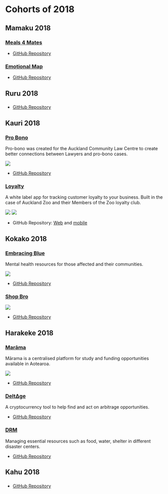 # Cohorts of 2018

Mamaku 2018
-----------

### [Meals 4 Mates]()

<!-- description -->

<!-- ![](images/2018/) -->

* [GitHub Repository](https://github.com/mamaku-2018/Meals4Mates)

### [Emotional Map]()

<!-- description -->

<!-- ![](images/2018/) -->

* [GitHub Repository](https://github.com/mamaku-2018/Emotional_Map)


Ruru 2018
---------

### []()

<!-- description -->

<!-- ![](images/2018/) -->

* [GitHub Repository](https://github.com/ruru-2018/)


Kauri 2018
----------

### [Pro Bono](http://pro-bono-test.herokuapp.com)

Pro-bono was created for the Auckland Community Law Centre to create better connections between Lawyers and pro-bono cases.

![](images/2018/pro-bono.png)

* [GitHub Repository](https://github.com/Kauri-2018/pro-bono)

### [Loyalty]()

A white label app for tracking customer loyalty to your business. Built in the case of Auckland Zoo and their Members of the Zoo loyalty club.

![](images/2018/loyalty-web.png)
![](images/2018/loyalty-app.png)

* GitHub Repository: [Web](https://github.com/Kauri-2018/loyalty-web) and [mobile](https://github.com/Kauri-2018/loyalty-app)


Kokako 2018
-----------

### [Embracing Blue](http://embracing-blue.herokuapp.com/)

Mental health resources for those affected and their communities.

![](images/2018/embracing-blue.png)

* [GitHub Repository](https://github.com/Kokako-2018/Embracing-Blue)



### [Shop Bro]()

<!-- Mental health resources for those affected and their communities. -->

![](images/2018/shop-bro.png)

* [GitHub Repository](https://github.com/Kokako-2018/shop-bro)


Harakeke 2018
-------------

### [Marāma](http://)

Mārama is a centralised platform for study and funding opportunities available in Aotearoa.

![](images/2018/marama.png)

* [GitHub Repository](https://github.com/Marama-App/marama.png)

### [DeltΔge](http://)

A cryptocurrency tool to help find and act on arbitrage opportunities.

<!-- ![](images/2018/) -->

* [GitHub Repository](https://github.com/TylerGriffin99/Deltage/tree/deployment)

### [DRM](http://)

Managing essential resources such as food, water, shelter in different disaster centers.

<!-- ![](images/2018/) -->

* [GitHub Repository](https://github.com/harakeke-2018/drm)

Kahu 2018
---------

### []()

<!-- description -->

<!-- ![](images/2018) -->

* [GitHub Repository](https://github.com/kahu-2018/)
